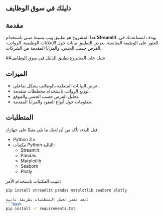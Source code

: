## دليلك في سوق الوظايف

## مقدمة
هذا المشروع هو تطبيق ويب بسيط مبني باستخدام **Streamlit**، يهدف لمساعدتك في العثور على الوظيفة المناسبة. يعرض التطبيق بيانات حول الإعلانات الوظيفية، الرواتب، الفرص حسب الجنس، والمزايا المقدمة من الشركات.

##شيك على المشروع
[تطبيق الدليل في سوق الوظايف](https://graduate.streamlit.app/)
## الميزات
- عرض البيانات المتعلقة بالوظائف بشكل تفاعلي.
- توزيع الرواتب باستخدام مخططات متقدمة.
- تحليل الفرص حسب الجنس والموقع.
- معلومات حول أنواع العقود والمزايا المقدمة.

## المتطلبات
قبل البدء، تأكد من أن لديك ما يلي مثبتًا على جهازك:
- Python 3.x
- مكتبات Python التالية:
  - Streamlit
  - Pandas
  - Matplotlib
  - Seaborn
  - Plotly

تثبيت المكتبات باستخدام الأمر:
```bash
pip install streamlit pandas matplotlib seaborn plotly

بعد تقدر تحمل المتطلبات بطريقة ثانيه:
```bash
pip install -r requirements.txt



